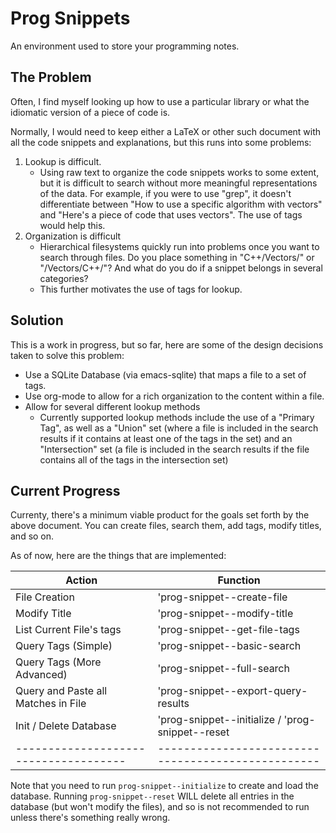 # Prog Snippets
An environment used to store your programming notes. 

## The Problem
Often, I find myself looking up how to use a particular library or what the
idiomatic version of a piece of code is.

Normally, I would need to keep either a LaTeX or other such document with all
the code snippets and explanations, but this runs into some problems: 

1. Lookup is difficult. 
   - Using raw text to organize the code snippets works to some extent, but it
     is difficult to search without more meaningful representations of the data.
     For example, if you were to use "grep", it doesn't differentiate between
     "How to use a specific algorithm with vectors" and "Here's a piece of code
     that uses vectors". The use of tags would help this. 
2. Organization is difficult
   - Hierarchical filesystems quickly run into problems once you want to search
     through files. Do you place something in "C++/Vectors/" or "/Vectors/C++/"?
     And what do you do if a snippet belongs in several categories?
   - This further motivates the use of tags for lookup.
     
## Solution

This is a work in progress, but so far, here are some of the design decisions
     taken to solve this problem: 
* Use a SQLite Database (via emacs-sqlite) that maps a file to a set of tags.
* Use org-mode to allow for a rich organization to the content within a file.
* Allow for several different lookup methods
  * Currently supported lookup methods include the use of a "Primary Tag", as
    well as a "Union" set (where a file is included in the search results if it
    contains at least one of the tags in the set) and an "Intersection" set (a
    file is included in the search results if the file contains all of the tags
    in the intersection set)

    
## Current Progress
Currenty, there's a minimum viable product for the goals set forth by the above
document. You can create files, search them, add tags, modify titles, and so on. 

As of now, here are the things that are implemented: 

| Action                              | Function                                         |
|-------------------------------------|--------------------------------------------------|
| File Creation                       | 'prog-snippet--create-file                       |
| Modify Title                        | 'prog-snippet--modify-title                      |
| List Current File's tags            | 'prog-snippet--get-file-tags                     |
| Query Tags (Simple)                 | 'prog-snippet--basic-search                      |
| Query Tags (More Advanced)          | 'prog-snippet--full-search                       |
| Query and Paste all Matches in File | 'prog-snippet--export-query-results              |
| Init / Delete Database              | 'prog-snippet--initialize / 'prog-snippet--reset |
|-------------------------------------|--------------------------------------------------|

Note that you need to run `prog-snippet--initialize` to create and load the
database. Running `prog-snippet--reset` WILL delete all entries in the database
(but won't modify the files), and so is not recommended to run unless there's
something really wrong. 


